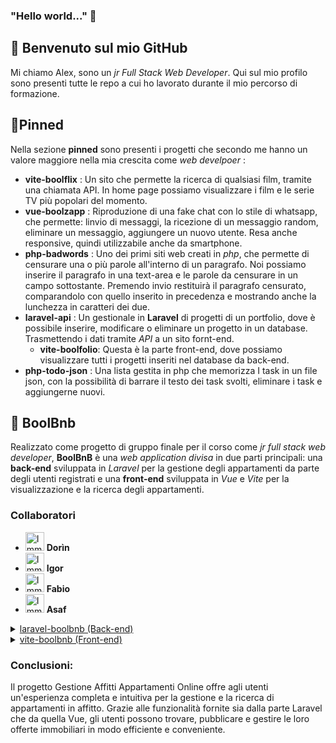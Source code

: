 ### "Hello world..." 👻
## 📂 Benvenuto sul mio GitHub
Mi chiamo Alex, sono un *jr Full Stack Web Developer*. Qui sul mio profilo sono presenti tutte le repo a cui ho lavorato durante il mio percorso di formazione.
## 📌Pinned
Nella sezione **pinned** sono presenti i progetti che secondo me hanno un valore maggiore nella mia crescita come *web develpoer* :
- **vite-boolflix** : Un sito che permette la ricerca di qualsiasi film, tramite una chiamata API. In home page possiamo visualizzare i film e le serie TV più popolari del momento.
- **vue-boolzapp** : Riproduzione di una fake chat con lo stile di whatsapp, che permette: linvio di messaggi, la ricezione di un messaggio random, eliminare un messaggio, aggiungere un nuovo utente. Resa anche responsive, quindi utilizzabile anche da smartphone.
- **php-badwords** : Uno dei primi siti web creati in *php*, che permette di censurare una o più parole all'interno di un paragrafo. Noi possiamo inserire il paragrafo in una text-area e le parole da censurare in un campo sottostante. Premendo invio restituirà il paragrafo censurato, comparandolo con quello inserito in precedenza e mostrando anche la lunchezza in caratteri dei due. 
- **laravel-api** : Un gestionale in **Laravel** di progetti di un portfolio, dove è possibile inserire, modificare o eliminare un progetto in un database. Trasmettendo i dati tramite *API* a un sito fornt-end.
  - **vite-boolfolio**: Questa è la parte front-end, dove possiamo visualizzare tutti i progetti inseriti nel database da back-end.
- **php-todo-json** : Una lista gestita in php che memorizza I task in un file json, con la possibilità di barrare il testo dei task svolti, eliminare i task e aggiungerne nuovi.
## 💼 BoolBnb
Realizzato come progetto di gruppo finale per il corso come *jr full stack web developer*, **BoolBnB** è una *web application divisa* in due parti principali: una **back-end** sviluppata in *Laravel* per la gestione degli appartamenti da parte degli utenti registrati e una **front-end** sviluppata in *Vue* e *Vite* per la visualizzazione e la ricerca degli appartamenti.
### Collaboratori
- [<img src="https://avatars.githubusercontent.com/u/146065546?v=4" width="30px;" alt="Immagine Profilo Dorìn"/>](https://github.com/DorinVieru) **Dorìn**
- [<img src="https://avatars.githubusercontent.com/u/146549805?v=4" width="30px;" alt="Immagine Profilo Igor"/>](https://github.com/igorgaidolfi) **Igor**
- [<img src="https://avatars.githubusercontent.com/u/146652757?v=4" width="30px;" alt="Immagine Profilo Fabio"/>](https://github.com/Fabio9494) **Fabio**
- [<img src="https://avatars.githubusercontent.com/u/83594117?v=4" width="30px;" alt="Immagine Profilo Asaf"/>](https://github.com/asafcastigliano) **Asaf**
  
<details>
  <summary><a href="https://github.com/alex02r/laravel-boolbnb">laravel-boolbnb (Back-end)</a></summary>
  
  - Funzionalità:
    - **Registrazione e Autenticazione Utenti:** Gli utenti possono registrarsi e accedere alla piattaforma per gestire i propri appartamenti.
    - **Inserimento Appartamenti:** Gli utenti possono inserire le informazioni dei propri appartamenti nel database, inclusi dettagli come l'indirizzo, le caratteristiche e le immagini.
    - **Sponsorizzazione Appartamenti:** Gli utenti hanno la possibilità di sponsorizzare i propri appartamenti, garantendo loro una maggiore visibilità sulla home page o nelle pagine di ricerca.
    - **Statistiche di Visualizzazione:** Gli utenti possono visualizzare le statistiche relative alle visualizzazioni dei propri appartamenti, consentendo loro di valutare l'efficacia delle loro inserzioni.
    - **Messaggistica Integrata:** Gli utenti possono ricevere e gestire i messaggi ricevuti relativi ai propri appartamenti, tutto in una sezione dedicata dell'applicazione.
</details>
<details>
  <summary><a href="https://github.com/alex02r/vite-boolbnb">vite-boolbnb (Front-end)</a> </summary>

  - Funzionaluta:
    - **Homepage Dinamica:** La homepage presenta in evidenza gli appartamenti sponsorizzati, offrendo agli utenti una panoramica rapida delle migliori offerte disponibili.
    - **Ricerca Avanzata:** Gli utenti possono effettuare una ricerca avanzata degli appartamenti utilizzando una barra di ricerca con autocompletamento, filtrando per indirizzo e raggio di distanza desiderato.
    - **Visualizzazione Dettagliata Appartamento:** Gli utenti possono visualizzare i dettagli completi di ciascun appartamento, inclusi i servizi offerti, le immagini e una mappa interattiva per identificarne la posizione esatta.
    - **Messaggistica Diretta:** Gli utenti possono inviare messaggi diretti ai proprietari degli appartamenti direttamente dalla pagina di visualizzazione dell'appartamento, semplificando il processo di contatto e di richiesta di informazioni aggiuntive.
</details>

### Conclusioni:

Il progetto Gestione Affitti Appartamenti Online offre agli utenti un'esperienza completa e intuitiva per la gestione e la ricerca di appartamenti in affitto. Grazie alle funzionalità fornite sia dalla parte Laravel che da quella Vue, gli utenti possono trovare, pubblicare e gestire le loro offerte immobiliari in modo efficiente e conveniente.
